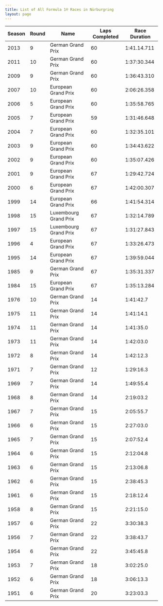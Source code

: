 ```yaml
---
title: List of All Formula 1® Races in Nürburgring
layout: page
---
```



| Season | Round | Name | Laps Completed | Race Duration |
|--|--|--|--|--|
| 2013 | 9 | German Grand Prix | 60 | 1:41.14.711 |
| 2011 | 10 | German Grand Prix | 60 | 1:37:30.344 |
| 2009 | 9 | German Grand Prix | 60 | 1:36:43.310 |
| 2007 | 10 | European Grand Prix | 60 | 2:06:26.358 |
| 2006 | 5 | European Grand Prix | 60 | 1:35:58.765 |
| 2005 | 7 | European Grand Prix | 59 | 1:31:46.648 |
| 2004 | 7 | European Grand Prix | 60 | 1:32:35.101 |
| 2003 | 9 | European Grand Prix | 60 | 1:34:43.622 |
| 2002 | 9 | European Grand Prix | 60 | 1:35:07.426 |
| 2001 | 9 | European Grand Prix | 67 | 1:29:42.724 |
| 2000 | 6 | European Grand Prix | 67 | 1:42:00.307 |
| 1999 | 14 | European Grand Prix | 66 | 1:41:54.314 |
| 1998 | 15 | Luxembourg Grand Prix | 67 | 1:32:14.789 |
| 1997 | 15 | Luxembourg Grand Prix | 67 | 1:31:27.843 |
| 1996 | 4 | European Grand Prix | 67 | 1:33:26.473 |
| 1995 | 14 | European Grand Prix | 67 | 1:39:59.044 |
| 1985 | 9 | German Grand Prix | 67 | 1:35:31.337 |
| 1984 | 15 | European Grand Prix | 67 | 1:35:13.284 |
| 1976 | 10 | German Grand Prix | 14 | 1:41:42.7 |
| 1975 | 11 | German Grand Prix | 14 | 1:41:14.1 |
| 1974 | 11 | German Grand Prix | 14 | 1:41:35.0 |
| 1973 | 11 | German Grand Prix | 14 | 1:42:03.0 |
| 1972 | 8 | German Grand Prix | 14 | 1:42:12.3 |
| 1971 | 7 | German Grand Prix | 12 | 1:29:16.3 |
| 1969 | 7 | German Grand Prix | 14 | 1:49:55.4 |
| 1968 | 8 | German Grand Prix | 14 | 2:19:03.2 |
| 1967 | 7 | German Grand Prix | 15 | 2:05:55.7 |
| 1966 | 6 | German Grand Prix | 15 | 2:27:03.0 |
| 1965 | 7 | German Grand Prix | 15 | 2:07:52.4 |
| 1964 | 6 | German Grand Prix | 15 | 2:12:04.8 |
| 1963 | 6 | German Grand Prix | 15 | 2:13:06.8 |
| 1962 | 6 | German Grand Prix | 15 | 2:38:45.3 |
| 1961 | 6 | German Grand Prix | 15 | 2:18:12.4 |
| 1958 | 8 | German Grand Prix | 15 | 2:21:15.0 |
| 1957 | 6 | German Grand Prix | 22 | 3:30:38.3 |
| 1956 | 7 | German Grand Prix | 22 | 3:38:43.7 |
| 1954 | 6 | German Grand Prix | 22 | 3:45:45.8 |
| 1953 | 7 | German Grand Prix | 18 | 3:02:25.0 |
| 1952 | 6 | German Grand Prix | 18 | 3:06:13.3 |
| 1951 | 6 | German Grand Prix | 20 | 3:23:03.3 |


